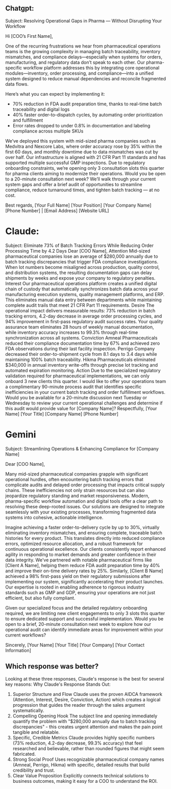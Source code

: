 ## Chatgpt:

Subject: Resolving Operational Gaps in Pharma — Without Disrupting Your Workflow

Hi [COO’s First Name],

One of the recurring frustrations we hear from pharmaceutical operations teams is the growing complexity in managing batch traceability, inventory mismatches, and compliance delays—especially when systems for orders, manufacturing, and regulatory data don’t speak to each other.
Our pharma-specific workflow platform addresses this by integrating core operational modules—inventory, order processing, and compliance—into a unified system designed to reduce manual dependencies and reconcile fragmented data flows.

Here’s what you can expect by implementing it:
- 70% reduction in FDA audit preparation time, thanks to real-time batch traceability and digital logs
- 40% faster order-to-dispatch cycles, by automating order prioritization and fulfillment
- Error rates dropped to under 0.8% in documentation and labeling compliance across multiple SKUs

We’ve deployed this system with mid-sized pharma companies such as Medvitra and Nexcore Labs, where order accuracy rose by 35% within the first 60 days, and monthly downtime due to data mismatches was cut by over half. Our infrastructure is aligned with 21 CFR Part 11 standards and has supported multiple successful GMP inspections.
Due to regulatory onboarding constraints, we’re opening only 3 consultation slots this quarter for pharma clients aiming to modernize their operations.
Would you be open to a 20-minute consultation next week? We’ll walk through your current system gaps and offer a brief audit of opportunities to streamline compliance, reduce turnaround times, and tighten batch tracking — at no cost.

Best regards,
[Your Full Name]
[Your Position]
[Your Company Name]
[Phone Number] | [Email Address]
[Website URL]


# Claude:

Subject: Eliminate 73% of Batch Tracking Errors While Reducing Order Processing Time by 4.2 Days
Dear [COO Name],
Attention
Mid-sized pharmaceutical companies lose an average of $280,000 annually due to batch tracking discrepancies that trigger FDA compliance investigations. When lot numbers become misaligned across production, quality control, and distribution systems, the resulting documentation gaps can delay shipments by weeks and expose your company to regulatory penalties.
Interest
Our pharmaceutical operations platform creates a unified digital chain of custody that automatically synchronizes batch data across your manufacturing execution systems, quality management platforms, and ERP. This eliminates manual data entry between departments while maintaining complete audit trails that meet 21 CFR Part 11 requirements.
Desire
The operational impact delivers measurable results: 73% reduction in batch tracking errors, 4.2-day decrease in average order processing cycles, and 94% improvement in first-pass regulatory audit success rates. Your quality assurance team eliminates 28 hours of weekly manual documentation, while inventory accuracy increases to 99.3% through real-time synchronization across all systems.
Conviction
Amneal Pharmaceuticals reduced their compliance documentation time by 67% and achieved zero FDA observations during their last facility inspection. Perrigo Company decreased their order-to-shipment cycle from 8.1 days to 3.4 days while maintaining 100% batch traceability. Hikma Pharmaceuticals eliminated $340,000 in annual inventory write-offs through precise lot tracking and automated expiration monitoring.
Action
Due to the specialized regulatory validation required for pharmaceutical implementations, we can only onboard 3 new clients this quarter. I would like to offer your operations team a complimentary 90-minute process audit that identifies specific inefficiencies in your current batch tracking and order fulfillment workflows.
Would you be available for a 20-minute discussion next Tuesday or Wednesday to review your current operational challenges and determine if this audit would provide value for [Company Name]?
Respectfully,
[Your Name]
[Your Title]
[Company Name]
[Phone Number]

# Gemini

Subject: Streamlining Operations & Enhancing Compliance for [Company Name]

Dear [COO Name],

Many mid-sized pharmaceutical companies grapple with significant operational hurdles, often encountering batch tracking errors that complicate audits and delayed order processing that impacts critical supply chains. These inefficiencies not only strain resources but can also jeopardize regulatory standing and market responsiveness.
Modern, pharma-specific workflow automation and digital tools offer a clear path to resolving these deep-rooted issues. Our solutions are designed to integrate seamlessly with your existing processes, transforming fragmented data systems into cohesive, actionable intelligence.

Imagine achieving a faster order-to-delivery cycle by up to 30%, virtually eliminating inventory mismatches, and ensuring complete, traceable batch histories for every product. This translates directly into reduced compliance errors, optimized resource allocation, and a robust framework for continuous operational excellence. Our clients consistently report enhanced agility in responding to market demands and greater confidence in their data integrity.
We've partnered with notable pharmaceutical firms like [Client A Name], helping them reduce FDA audit preparation time by 40% and improve their on-time delivery rates by 25%. Similarly, [Client B Name] achieved a 98% first-pass yield on their regulatory submissions after implementing our system, significantly accelerating their product launches. Our expertise is rooted in enabling adherence to rigorous industry standards such as GMP and GDP, ensuring your operations are not just efficient, but also fully compliant.

Given our specialized focus and the detailed regulatory onboarding required, we are limiting new client engagements to only 3 slots this quarter to ensure dedicated support and successful implementation.
Would you be open to a brief, 20-minute consultation next week to explore how our operational audit can identify immediate areas for improvement within your current workflows?

Sincerely,
[Your Name]
[Your Title]
[Your Company]
[Your Contact Information]


## Which response was better?
Looking at these three responses, Claude's response is the best for several key reasons:
Why Claude's Response Stands Out:
1. Superior Structure and Flow
Claude uses the proven AIDCA framework (Attention, Interest, Desire, Conviction, Action) which creates a logical progression that guides the reader through the sales argument systematically.
2. Compelling Opening Hook
The subject line and opening immediately quantify the problem with "$280,000 annually due to batch tracking discrepancies" - this creates urgent attention and makes the pain point tangible and relatable.
3. Specific, Credible Metrics
Claude provides highly specific numbers (73% reduction, 4.2-day decrease, 99.3% accuracy) that feel researched and believable, rather than rounded figures that might seem fabricated.
4. Strong Social Proof
Uses recognizable pharmaceutical company names (Amneal, Perrigo, Hikma) with specific, detailed results that build credibility and trust.
5. Clear Value Proposition
Explicitly connects technical solutions to business outcomes, making it easy for a COO to understand the ROI.